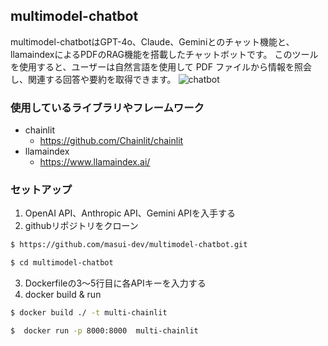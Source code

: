 ## multimodel-chatbot
multimodel-chatbotはGPT-4o、Claude、Geminiとのチャット機能と、llamaindexによるPDFのRAG機能を搭載したチャットボットです。
このツールを使用すると、ユーザーは自然言語を使用して PDF ファイルから情報を照会し、関連する回答や要約を取得できます。
![chatbot ](https://github.com/user-attachments/assets/17caf436-36ad-4d47-8218-8b8a34c7a566 )

### 使用しているライブラリやフレームワーク
- chainlit
  - https://github.com/Chainlit/chainlit
- llamaindex
  - https://www.llamaindex.ai/
 
### セットアップ
1. OpenAI API、Anthropic API、Gemini APIを入手する
2. githubリポジトリをクローン
```bash
$ https://github.com/masui-dev/multimodel-chatbot.git
```
```bash
$ cd multimodel-chatbot
```

3. Dockerfileの3～5行目に各APIキーを入力する
4. docker build & run
```bash
$ docker build ./ -t multi-chainlit
```
```bash
$  docker run -p 8000:8000  multi-chainlit
```

